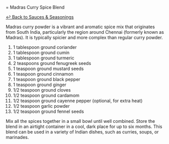 = Madras Curry Spice Blend

[&larrhk; Back to Sauces &amp; Seasonings](./README.md)

Madras curry powder is a vibrant and aromatic spice mix that originates from South India, particularly the region around Chennai (formerly known as Madras). It is typically spicier and more complex than regular curry powder.

1. 1 tablespoon ground coriander
1. 1 tablespoon ground cumin
1. 1 tablespoon ground turmeric
1. 2 teaspoons ground fenugreek seeds
1. 1 teaspoon ground mustard seeds
1. 1 teaspoon ground cinnamon
1. 1 teaspoon ground black pepper
1. 1 teaspoon ground ginger
1. 1/2 teaspoon ground cloves
1. 1/2 teaspoon ground cardamom
1. 1/2 teaspoon ground cayenne pepper (optional, for extra heat)
1. 1/2 teaspoon garlic powder
1. 1/2 teaspoon ground fennel seeds

Mix all the spices together in a small bowl until well combined. Store the blend in an airtight container in a cool, dark place for up to six months. This blend can be used in a variety of Indian dishes, such as curries, soups, or marinades.